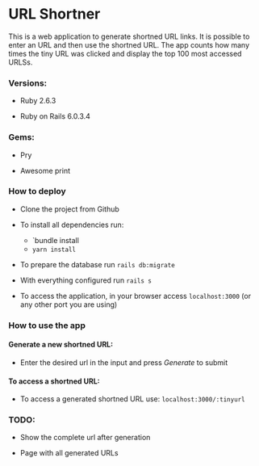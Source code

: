 # URL Shortner

This is a web application to generate shortned URL links.
It is possible to enter an URL and then use the shortned URL.
The app counts how many times the tiny URL was clicked and display the top 100 most accessed URLSs.

### Versions:

* Ruby 2.6.3

* Ruby on Rails 6.0.3.4

### Gems:

* Pry

* Awesome print

### How to deploy

* Clone the project from Github

* To install all dependencies run:
  * `bundle install
  * `yarn install`

* To prepare the database run `rails db:migrate`

* With everything configured run `rails s`

* To access the application, in your browser access `localhost:3000` (or any other port you are using)

### How to use the app

#### Generate a new shortned URL:

* Enter the desired url in the input and press *Generate* to submit

#### To access a shortned URL:

* To access a generated shortned URL use: `localhost:3000/:tinyurl` 

### TODO:

* Show the complete url after generation

* Page with all generated URLs